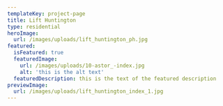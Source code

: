 ```yaml
---
templateKey: project-page
title: Lift Huntington
type: residential
heroImage:
  url: /images/uploads/lift_huntington_ph.jpg
featured: 
  isFeatured: true
  featuredImage:
    url: /images/uploads/10-astor_-index.jpg
    alt: 'this is the alt text'
  featuredDescription: this is the text of the featured description
previewImage:
  url: /images/uploads/lift_huntington_index_1.jpg
---
```


